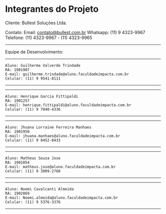 # Integrantes do Projeto

Cliente: Bullest Soluções Ltda.

Contato: 
    Email: contato@bullest.com.br
    Whatsapp: (11) 9 4323-9967
    Telefone: (11) 4323-9967 - (11) 4323-9965
___


Equipe de Desenvolvimento:

___
    Aluno: Guilherme Valverde Trindade
    RA: 1901907
    E-mail: guilherme.trindade@aluno.faculdadeimpacta.com.br
    Celular: (11) 9 9541-8111
___	
___
    Aluno: Henrique Garcia Fittipaldi
    RA: 1901257
    E-mail: henrique.fittipaldi@aluno.faculdadeimpacta.com.br
    Celular: (11) 9 7040-4336
___	
___
    Aluno: Jhuana Lorraine Ferreira Manhaes
    RA: 1901950
    E-mail: jhuana.manhaes@aluno.faculdadeimpacta.com.br 
    Celular: (11) 9 8452-8433
___	
___
    Aluno: Matheus Souza Jose
    RA: 1901054
    E-mail: matheus.jose@aluno.faculdadeimpacta.com.br
    Celular: (11) 9 3009-2760
___		
___
    Aluno: Noemi Cavalcanti Almeida	
    RA: 1902069
    E-mail:	Noemi.almeida@aluno.faculdadeimpacta.com.br	
    Celular: (11) 9 5376-3376
___